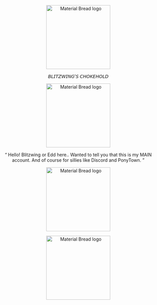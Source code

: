 <p align="center">
    <img width="200" src="https://cdn.discordapp.com/attachments/1266570127470760079/1307689707756589066/Untitled579_20241117200524.png?ex=673b3872&is=6739e6f2&hm=db847bba8fa899572fd8e59c94f6aec32ad34a5f8c625d37893a258bf77f266d&" alt="Material Bread logo">
</p>

<p align="center">
    𝘉𝘓𝘐𝘛𝘡𝘞𝘐𝘕𝘎’𝘚 𝘊𝘏𝘖𝘒𝘌𝘏𝘖𝘓𝘋
</p>

<p align="center">
    <img width="200" src="https://cdn.discordapp.com/attachments/1266570127470760079/1307692584868646922/384585256-282caf8e-7e72-4785-adb8-db85a89f7027.png?ex=673b3b1f&is=6739e99f&hm=c470d5088a38fe4ea857f7363bd5047e79b59ef9d277b2686928f52dc64201f3&" alt="Material Bread logo">
</p>

<p align="center">
    “ Hello! Blitzwing or Edd here.. Wanted to tell you that this is my MAIN account. And of course for sillies like Discord and PonyTown. ”
</p>

<p align="center">
    <img width="200" src="https://cdn.discordapp.com/attachments/1266570127470760079/1307694441871704094/755656036773265440.gif?ex=673b3cda&is=6739eb5a&hm=7c96a804e0ecde30a7f4fbd2f5e64ee62a9939181c7b3f470d760f4b07f4016b&" alt="Material Bread logo">
</p>

<p align="center">
    <img width="200" src="https://cdn.discordapp.com/attachments/1266570127470760079/1307692584868646922/384585256-282caf8e-7e72-4785-adb8-db85a89f7027.png?ex=673b3b1f&is=6739e99f&hm=c470d5088a38fe4ea857f7363bd5047e79b59ef9d277b2686928f52dc64201f3&" alt="Material Bread logo">
</p>
